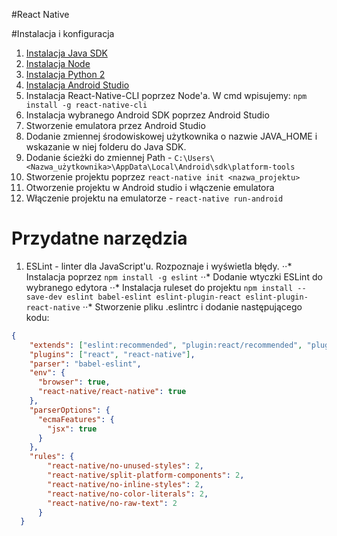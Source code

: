 #React Native

#Instalacja i konfiguracja

1. [Instalacja Java SDK](https://www.oracle.com/technetwork/java/javase/downloads/index.html)
2. [Instalacja Node](https://nodejs.org/en/) 
3. [Instalacja Python 2](https://www.python.org/downloads/release/python-2716/)
4. [Instalacja Android Studio](https://developer.android.com/studio/?gclid=Cj0KCQjwt_nmBRD0ARIsAJYs6o26TEzEUqe5qYj4Bdg1GZ7rPBYtSnjYf40s44i0Cw9S84zK-pHIVtAaAuWWEALw_wcB)
5. Instalacja React-Native-CLI poprzez Node'a. W cmd wpisujemy: `npm install -g react-native-cli`
6. Instalacja wybranego Android SDK poprzez Android Studio
7. Stworzenie emulatora przez Android Studio
8. Dodanie zmiennej środowiskowej użytkownika o nazwie JAVA_HOME i wskazanie w niej folderu do Java SDK.
9. Dodanie ścieżki do zmiennej Path - `C:\Users\<Nazwa_użytkownika>\AppData\Local\Android\sdk\platform-tools`
10. Stworzenie projektu poprzez `react-native init <nazwa_projektu>`
11. Otworzenie projektu w Android studio i włączenie emulatora
12. Włączenie projektu na emulatorze - `react-native run-android`

# Przydatne narzędzia

1. ESLint - linter dla JavaScript'u. Rozpoznaje i wyświetla błędy. 
⋅⋅* Instalacja poprzez `npm install -g eslint`
⋅⋅* Dodanie wtyczki ESLint do wybranego edytora
⋅⋅* Instalacja ruleset do projektu `npm install --save-dev eslint babel-eslint eslint-plugin-react eslint-plugin-react-native`
⋅⋅* Stworzenie pliku .eslintrc i dodanie następującego kodu:
``` JSON 
{
    "extends": ["eslint:recommended", "plugin:react/recommended", "plugin:react-native/all"],
    "plugins": ["react", "react-native"],
    "parser": "babel-eslint",
    "env": {
      "browser": true,
      "react-native/react-native": true
    },
    "parserOptions": {
      "ecmaFeatures": {
        "jsx": true
      }
    },
    "rules": {
        "react-native/no-unused-styles": 2,
        "react-native/split-platform-components": 2,
        "react-native/no-inline-styles": 2,
        "react-native/no-color-literals": 2,
        "react-native/no-raw-text": 2
      }
  }
  ```